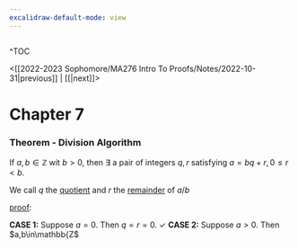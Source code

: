 ```yaml
---
excalidraw-default-mode: view
---
```



```toc

```

^TOC

<[[2022-2023 Sophomore/MA276 Intro To Proofs/Notes/2022-10-31|previous]] | [[|next]]>

# Chapter 7

### Theorem - Division Algorithm

If $a,b\in\mathbb{Z}$ wit $b>0,$ then $\exists$ a pair of integers $q,r$ satisfying $a=bq+r,0\leq r<b.$

We call $q$ the <u>quotient</u> and $r$ the <u>remainder</u> of $a/b$

<u>proof</u>:

**CASE 1:** Suppose $a=0.$ Then $q=r=0.\;\checkmark$
**CASE 2:** Suppose $a>0$. Then $a,b\in\mathbb{Z$

